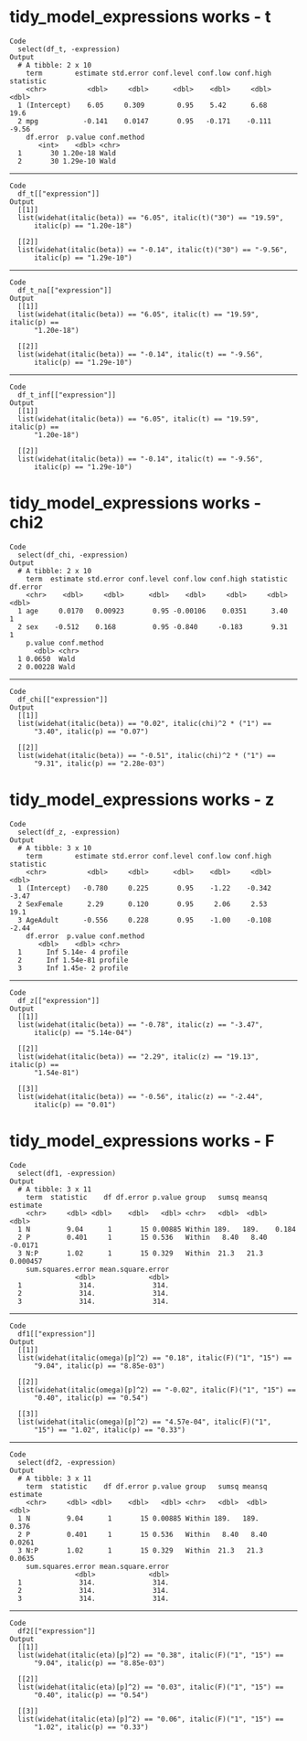 # tidy_model_expressions works - t

    Code
      select(df_t, -expression)
    Output
      # A tibble: 2 x 10
        term        estimate std.error conf.level conf.low conf.high statistic
        <chr>          <dbl>     <dbl>      <dbl>    <dbl>     <dbl>     <dbl>
      1 (Intercept)    6.05     0.309        0.95    5.42      6.68      19.6 
      2 mpg           -0.141    0.0147       0.95   -0.171    -0.111     -9.56
        df.error  p.value conf.method
           <int>    <dbl> <chr>      
      1       30 1.20e-18 Wald       
      2       30 1.29e-10 Wald       

---

    Code
      df_t[["expression"]]
    Output
      [[1]]
      list(widehat(italic(beta)) == "6.05", italic(t)("30") == "19.59", 
          italic(p) == "1.20e-18")
      
      [[2]]
      list(widehat(italic(beta)) == "-0.14", italic(t)("30") == "-9.56", 
          italic(p) == "1.29e-10")
      

---

    Code
      df_t_na[["expression"]]
    Output
      [[1]]
      list(widehat(italic(beta)) == "6.05", italic(t) == "19.59", italic(p) == 
          "1.20e-18")
      
      [[2]]
      list(widehat(italic(beta)) == "-0.14", italic(t) == "-9.56", 
          italic(p) == "1.29e-10")
      

---

    Code
      df_t_inf[["expression"]]
    Output
      [[1]]
      list(widehat(italic(beta)) == "6.05", italic(t) == "19.59", italic(p) == 
          "1.20e-18")
      
      [[2]]
      list(widehat(italic(beta)) == "-0.14", italic(t) == "-9.56", 
          italic(p) == "1.29e-10")
      

# tidy_model_expressions works - chi2

    Code
      select(df_chi, -expression)
    Output
      # A tibble: 2 x 10
        term  estimate std.error conf.level conf.low conf.high statistic df.error
        <chr>    <dbl>     <dbl>      <dbl>    <dbl>     <dbl>     <dbl>    <dbl>
      1 age     0.0170   0.00923       0.95 -0.00106    0.0351      3.40        1
      2 sex    -0.512    0.168         0.95 -0.840     -0.183       9.31        1
        p.value conf.method
          <dbl> <chr>      
      1 0.0650  Wald       
      2 0.00228 Wald       

---

    Code
      df_chi[["expression"]]
    Output
      [[1]]
      list(widehat(italic(beta)) == "0.02", italic(chi)^2 * ("1") == 
          "3.40", italic(p) == "0.07")
      
      [[2]]
      list(widehat(italic(beta)) == "-0.51", italic(chi)^2 * ("1") == 
          "9.31", italic(p) == "2.28e-03")
      

# tidy_model_expressions works - z

    Code
      select(df_z, -expression)
    Output
      # A tibble: 3 x 10
        term        estimate std.error conf.level conf.low conf.high statistic
        <chr>          <dbl>     <dbl>      <dbl>    <dbl>     <dbl>     <dbl>
      1 (Intercept)   -0.780     0.225       0.95    -1.22    -0.342     -3.47
      2 SexFemale      2.29      0.120       0.95     2.06     2.53      19.1 
      3 AgeAdult      -0.556     0.228       0.95    -1.00    -0.108     -2.44
        df.error  p.value conf.method
           <dbl>    <dbl> <chr>      
      1      Inf 5.14e- 4 profile    
      2      Inf 1.54e-81 profile    
      3      Inf 1.45e- 2 profile    

---

    Code
      df_z[["expression"]]
    Output
      [[1]]
      list(widehat(italic(beta)) == "-0.78", italic(z) == "-3.47", 
          italic(p) == "5.14e-04")
      
      [[2]]
      list(widehat(italic(beta)) == "2.29", italic(z) == "19.13", italic(p) == 
          "1.54e-81")
      
      [[3]]
      list(widehat(italic(beta)) == "-0.56", italic(z) == "-2.44", 
          italic(p) == "0.01")
      

# tidy_model_expressions works - F

    Code
      select(df1, -expression)
    Output
      # A tibble: 3 x 11
        term  statistic    df df.error p.value group   sumsq meansq  estimate
        <chr>     <dbl> <dbl>    <dbl>   <dbl> <chr>   <dbl>  <dbl>     <dbl>
      1 N         9.04      1       15 0.00885 Within 189.   189.    0.184   
      2 P         0.401     1       15 0.536   Within   8.40   8.40 -0.0171  
      3 N:P       1.02      1       15 0.329   Within  21.3   21.3   0.000457
        sum.squares.error mean.square.error
                    <dbl>             <dbl>
      1              314.              314.
      2              314.              314.
      3              314.              314.

---

    Code
      df1[["expression"]]
    Output
      [[1]]
      list(widehat(italic(omega)[p]^2) == "0.18", italic(F)("1", "15") == 
          "9.04", italic(p) == "8.85e-03")
      
      [[2]]
      list(widehat(italic(omega)[p]^2) == "-0.02", italic(F)("1", "15") == 
          "0.40", italic(p) == "0.54")
      
      [[3]]
      list(widehat(italic(omega)[p]^2) == "4.57e-04", italic(F)("1", 
          "15") == "1.02", italic(p) == "0.33")
      

---

    Code
      select(df2, -expression)
    Output
      # A tibble: 3 x 11
        term  statistic    df df.error p.value group   sumsq meansq estimate
        <chr>     <dbl> <dbl>    <dbl>   <dbl> <chr>   <dbl>  <dbl>    <dbl>
      1 N         9.04      1       15 0.00885 Within 189.   189.     0.376 
      2 P         0.401     1       15 0.536   Within   8.40   8.40   0.0261
      3 N:P       1.02      1       15 0.329   Within  21.3   21.3    0.0635
        sum.squares.error mean.square.error
                    <dbl>             <dbl>
      1              314.              314.
      2              314.              314.
      3              314.              314.

---

    Code
      df2[["expression"]]
    Output
      [[1]]
      list(widehat(italic(eta)[p]^2) == "0.38", italic(F)("1", "15") == 
          "9.04", italic(p) == "8.85e-03")
      
      [[2]]
      list(widehat(italic(eta)[p]^2) == "0.03", italic(F)("1", "15") == 
          "0.40", italic(p) == "0.54")
      
      [[3]]
      list(widehat(italic(eta)[p]^2) == "0.06", italic(F)("1", "15") == 
          "1.02", italic(p) == "0.33")
      
